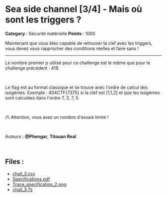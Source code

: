 # Sea side channel [3/4] - Mais où sont les triggers ?

**Category** : Sécurité matérielle
**Points** : 1000

Maintenant que vous êtes capable de retrouver la clef avec les triggers, vous devez vous rapprocher des conditions réelles et faire sans !

***  

Le nombre premier p utilisé pour ce challenge est le même que pour le challenge précédent : 419.

<p class="space">&nbsp;</p>

Le flag est au format classique et se trouve avec l'ordre de calcul des isogénies. Exemple : 404CTF{7375} si la clef est \[1,1,2\] et que les isogénies sont calculées dans l'ordre 7, 3, 7, 5.

<p class="space">&nbsp;</p>

/!\\ Attention, vous avez un nombre d'essais limité !
 
<p class="space">&nbsp;</p>

Auteurs : <b> @Phengar</b>, <b>Titouan Real</b>

<p class="space">&nbsp;</p>



## Files : 
 - [chall_3.csv](./chall_3.csv)
 - [Specifications.pdf](./Specifications.pdf)
 - [Trace_specification_2.png](./Trace_specification_2.png)
 - [chall_3.7z](./chall_3.7z)



